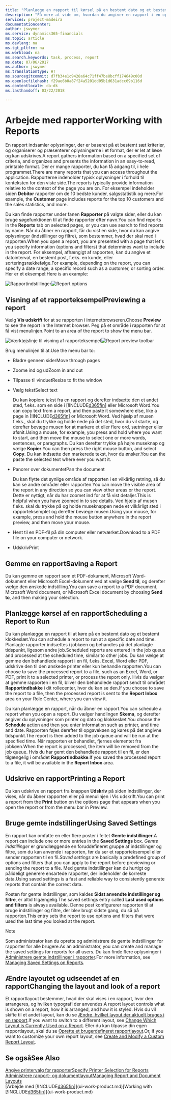 ```yaml
---
title: "Planlægge en rapport til kørsel på en bestemt dato og et bestemt klokkeslæt | Microsoft Docs"
description: "Få mere at vide om, hvordan du angiver en rapport i en opgavekø og planlægger, at den skal afvikles på en bestemt dato og tidspunkt."
services: project-madeira
documentationcenter: 
author: jswymer
ms.service: dynamics365-financials
ms.topic: article
ms.devlang: na
ms.tgt_pltfrm: na
ms.workload: na
ms.search.keywords: task, process, report
ms.date: 07/06/2017
ms.author: jswymer
ms.translationtype: HT
ms.sourcegitcommit: d7fb34e1c9428a64c71ff47be8bcff174649c00d
ms.openlocfilehash: f29ae6b0a87f24a5201dd05b1d631adcc69b116d
ms.contentlocale: da-dk
ms.lasthandoff: 03/22/2018

---
```

# <a name="working-with-reports"></a><span data-ttu-id="58298-103">Arbejde med rapporter</span><span class="sxs-lookup"><span data-stu-id="58298-103">Working with Reports</span></span>
<span data-ttu-id="58298-104">En rapport indsamler oplysninger, der er baseret på et bestemt sæt kriterier, og organiserer og præsenterer oplysningerne i et format, der er let at læse og kan udskrives.</span><span class="sxs-lookup"><span data-stu-id="58298-104">A report gathers information based on a specified set of criteria, and organizes and presents the information in an easy-to-read, printable format.</span></span> <span data-ttu-id="58298-105">Der er mange rapporter, du kan få adgang til, i hele programmet.</span><span class="sxs-lookup"><span data-stu-id="58298-105">There are many reports that you can access throughout the application.</span></span> <span data-ttu-id="58298-106">Rapporterne indeholder typisk oplysninger i forhold til konteksten for den viste side.</span><span class="sxs-lookup"><span data-stu-id="58298-106">The reports typically provide information relative to the context of the page you are on.</span></span> <span data-ttu-id="58298-107">For eksempel indeholder siden **Debitor** rapporter om de 10 bedste kunder, salgsstatistik og mere.</span><span class="sxs-lookup"><span data-stu-id="58298-107">For example, the **Customer** page includes reports for the top 10 customers and the sales statistics, and more.</span></span>

<span data-ttu-id="58298-108">Du kan finde rapporter under fanen **Rapporter** på valgte sider, eller du kan bruge søgefunktionen til at finde rapporter efter navn.</span><span class="sxs-lookup"><span data-stu-id="58298-108">You can find reports in the **Reports** tab on selected pages, or you can use search to find reports by name.</span></span> <span data-ttu-id="58298-109">Når du åbner en rapport, får du vist en side, hvor du kan angive oplysninger (indstillinger og filtre), som bestemmer, hvad der skal med i rapporten.</span><span class="sxs-lookup"><span data-stu-id="58298-109">When you open a report, you are presented with a page that let's you specify information (options and filters) that determines want to include in the report.</span></span> <span data-ttu-id="58298-110">For eksempel, afhængigt af rapporten, kan du angive et datointerval, en bestemt post, f.eks. en kunde, eller sorteringsrækkefølge.</span><span class="sxs-lookup"><span data-stu-id="58298-110">For example, depending on the report, you can specify a date range, a specific record such as a customer, or sorting order.</span></span> <span data-ttu-id="58298-111">Her er et eksempel:</span><span class="sxs-lookup"><span data-stu-id="58298-111">Here is an example:</span></span>

<span data-ttu-id="58298-112">![Rapportindstillinger](media/report_options.png "Rapportindstillinger")</span><span class="sxs-lookup"><span data-stu-id="58298-112">![Report options](media/report_options.png "Report options")</span></span>

## <a name="previewing-a-report"></a><span data-ttu-id="58298-113">Visning af et rapporteksempel</span><span class="sxs-lookup"><span data-stu-id="58298-113">Previewing a report</span></span>
<span data-ttu-id="58298-114">Vælg **Vis udskrift** for at se rapporten i internetbrowseren.</span><span class="sxs-lookup"><span data-stu-id="58298-114">Choose **Preview** to see the report in the Internet browser.</span></span> <span data-ttu-id="58298-115">Peg på et område i rapporten for at få vist menulinjen.</span><span class="sxs-lookup"><span data-stu-id="58298-115">Point to an area of the report to show the menu bar.</span></span>  

<span data-ttu-id="58298-116">![Værktøjslinje til visning af rapporteksempel](media/report_viewer.png "Værktøjslinje til visning af rapporteksempel")</span><span class="sxs-lookup"><span data-stu-id="58298-116">![Report preview toolbar](media/report_viewer.png "Report preview toolbar")</span></span>

<span data-ttu-id="58298-117">Brug menulinjen til at:</span><span class="sxs-lookup"><span data-stu-id="58298-117">Use the menu bar to:</span></span>

-   <span data-ttu-id="58298-118">Bladre gennem sider</span><span class="sxs-lookup"><span data-stu-id="58298-118">Move through pages</span></span>
-   <span data-ttu-id="58298-119">Zoome ind og ud</span><span class="sxs-lookup"><span data-stu-id="58298-119">Zoom in and out</span></span>
-   <span data-ttu-id="58298-120">Tilpasse til vinduet</span><span class="sxs-lookup"><span data-stu-id="58298-120">Resize to fit the window</span></span>
-   <span data-ttu-id="58298-121">Vælg tekst</span><span class="sxs-lookup"><span data-stu-id="58298-121">Select text</span></span>

    <span data-ttu-id="58298-122">Du kan kopiere tekst fra en rapport og derefter indsætte den et andet sted, f.eks. som en side i [!INCLUDE[d365fin](includes/d365fin_md.md)] eller Microsoft Word.</span><span class="sxs-lookup"><span data-stu-id="58298-122">You can copy text from a report, and then paste it somewhere else, like a page in [!INCLUDE[d365fin](includes/d365fin_md.md)] or Microsoft Word.</span></span>  <span data-ttu-id="58298-123">Ved hjælp af musen f.eks., skal du trykke og holde nede på det sted, hvor du vil starte, og derefter bevæge musen for at markere et eller flere ord, sætninger eller afsnit.</span><span class="sxs-lookup"><span data-stu-id="58298-123">Using a mouse, for example, you press and hold where you want to start, and then move the mouse to select one or more words, sentences, or paragraphs.</span></span> <span data-ttu-id="58298-124">Du kan derefter trykke på højre museknap og vælge **Kopier**.</span><span class="sxs-lookup"><span data-stu-id="58298-124">You can then press the right mouse button, and select **Copy**.</span></span> <span data-ttu-id="58298-125">Du kan indsætte den markerede tekst, hvor du ønsker.</span><span class="sxs-lookup"><span data-stu-id="58298-125">You can the paste the selected text where ever you want it.</span></span>
-   <span data-ttu-id="58298-126">Panorer over dokumentet</span><span class="sxs-lookup"><span data-stu-id="58298-126">Pan the document</span></span>

    <span data-ttu-id="58298-127">Du kan flytte det synlige område af rapporten i en vilkårlig retning, så du kan se andre områder eller rapporten.</span><span class="sxs-lookup"><span data-stu-id="58298-127">You can move the visible area of the report in any direction so you can view other areas or the report.</span></span> <span data-ttu-id="58298-128">Dette er nyttigt, når du har zoomet ind for at få vist detaljer.</span><span class="sxs-lookup"><span data-stu-id="58298-128">This is helpful when you have zoomed in to see details.</span></span>  <span data-ttu-id="58298-129">Ved hjælp af musen f.eks. skal du trykke på og holde museknappen nede et vilkårligt sted i rapporteksemplet og derefter bevæge musen.</span><span class="sxs-lookup"><span data-stu-id="58298-129">Using your mouse, for example, press and hold the mouse button anywhere in the report preview, and then move your mouse.</span></span>

-   <span data-ttu-id="58298-130">Hent til en PDF-fil på din computer eller netværket.</span><span class="sxs-lookup"><span data-stu-id="58298-130">Download to a PDF file on your computer or network.</span></span>
-   <span data-ttu-id="58298-131">Udskriv</span><span class="sxs-lookup"><span data-stu-id="58298-131">Print</span></span>


## <a name="saving-a-report"></a><span data-ttu-id="58298-132">Gemme en rapport</span><span class="sxs-lookup"><span data-stu-id="58298-132">Saving a Report</span></span>
<span data-ttu-id="58298-133">Du kan gemme en rapport som et PDF-dokument, Microsoft Word-dokument eller Microsoft Excel-dokument ved at vælge **Send til**, og derefter vælge den ønskede indstilling.</span><span class="sxs-lookup"><span data-stu-id="58298-133">You can save a report to a PDF document, Microsoft Word document, or Microsoft Excel document by choosing **Send to**, and then making your selection.</span></span>

## <a name="ScheduleReport"></a> <span data-ttu-id="58298-134">Planlægge kørsel af en rapport</span><span class="sxs-lookup"><span data-stu-id="58298-134">Scheduling a Report to Run</span></span>
<span data-ttu-id="58298-135">Du kan planlægge en rapport til at køre på en bestemt dato og et bestemt klokkeslæt.</span><span class="sxs-lookup"><span data-stu-id="58298-135">You can schedule a report to run at a specific date and time.</span></span> <span data-ttu-id="58298-136">Planlagte rapporter indsættes i jobkøen og behandles på det planlagte tidspunkt, ligesom andre job.</span><span class="sxs-lookup"><span data-stu-id="58298-136">Scheduled reports are entered in the job queue and processed at the scheduled time, similar to other jobs.</span></span> <span data-ttu-id="58298-137">Du kan vælge at gemme den behandlede rapport i en fil, f.eks. Excel, Word eller PDF, udskrive den til den ønskede printer eller kun behandle rapporten.</span><span class="sxs-lookup"><span data-stu-id="58298-137">You can choose to save the processed report to a file, such as an Excel, Word, or PDF, print it to a selected printer, or process the report only.</span></span> <span data-ttu-id="58298-138">Hvis du vælger at gemme rapporten i en fil, bliver den behandlede rapport sendt til området **Rapportindbakke** i dit rollecenter, hvor du kan se den.</span><span class="sxs-lookup"><span data-stu-id="58298-138">If you choose to save the report to a file, then the processed report is sent to the **Report Inbox** area on your Role Center, where you can view it.</span></span>

<span data-ttu-id="58298-139">Du kan planlægge en rapport, når du åbner en rapport.</span><span class="sxs-lookup"><span data-stu-id="58298-139">You can schedule a report when you open a report.</span></span> <span data-ttu-id="58298-140">Du vælger handlingen **Skema**, og derefter angiver du oplysninger som printer og dato og klokkeslæt.</span><span class="sxs-lookup"><span data-stu-id="58298-140">You choose the **Schedule** action and then you enter information such as printer, and time and date.</span></span> <span data-ttu-id="58298-141">Rapporten føjes derefter til opgavekøen og køres på det angivne tidspunkt.</span><span class="sxs-lookup"><span data-stu-id="58298-141">The report is then added to the job queue and will be run at the specified time.</span></span> <span data-ttu-id="58298-142">Når rapporten er behandlet, fjernes elementet fra jobkøen.</span><span class="sxs-lookup"><span data-stu-id="58298-142">When the report is processed, the item will be removed from the job queue.</span></span> <span data-ttu-id="58298-143">Hvis du har gemt den behandlede rapport til en fil, er den tilgængelig i området **Rapportindbakke**.</span><span class="sxs-lookup"><span data-stu-id="58298-143">If you saved the processed report to a file, it will be available in the **Report Inbox** area.</span></span>

## <a name="PrintReport"></a><span data-ttu-id="58298-144">Udskrive en rapport</span><span class="sxs-lookup"><span data-stu-id="58298-144">Printing a Report</span></span>
<span data-ttu-id="58298-145">Du kan udskrive en rapport fra knappen **Udskriv** på siden Indstillinger, der vises, når du åbner rapporten eller på menulinjen i Vis udskrift.</span><span class="sxs-lookup"><span data-stu-id="58298-145">You can print a report from the **Print** button on the options page that appears when you open the report or from the menu bar in Preview.</span></span>

## <a name="using-saved-settings"></a><span data-ttu-id="58298-146">Bruge gemte indstillinger</span><span class="sxs-lookup"><span data-stu-id="58298-146">Using Saved Settings</span></span>
<span data-ttu-id="58298-147">En rapport kan omfatte en eller flere poster i feltet **Gemte indstillinger**.</span><span class="sxs-lookup"><span data-stu-id="58298-147">A report can include one or more entries in the **Saved Settings** box.</span></span> <span data-ttu-id="58298-148">*Gemte indstillinger* er grundlæggende en foruddefineret gruppe af indstillinger og filtre, som du kan anvende i rapporten, før du ser et rapporteksempel eller sender rapporten til en fil.</span><span class="sxs-lookup"><span data-stu-id="58298-148">*Saved settings* are basically a predefined group of options and filters that you can apply to the report before previewing or sending the report to a file.</span></span> <span data-ttu-id="58298-149">Med gemte indstillinger kan du hurtigt og pålideligt generere ensartede rapporter, der indeholder de korrekte data.</span><span class="sxs-lookup"><span data-stu-id="58298-149">Using saved settings is a fast and reliable way to consistently generate reports that contain the correct data.</span></span>

<span data-ttu-id="58298-150">Posten for gemte indstillinger, som kaldes **Sidst anvendte indstillinger og filtre**, er altid tilgængelig.</span><span class="sxs-lookup"><span data-stu-id="58298-150">The saved settings entry called **Last used options and filters** is always available.</span></span> <span data-ttu-id="58298-151">Denne post konfigurerer rapporten til at bruge indstillinger og filtre, der blev brugt sidste gang, du så på rapporten.</span><span class="sxs-lookup"><span data-stu-id="58298-151">This entry sets the report to use options and filters that were used the last time you looked at the report.</span></span>

>[!NOTE]
><span data-ttu-id="58298-152">Som administrator kan du oprette og administrere de gemte indstillinger for rapporter for alle brugere.</span><span class="sxs-lookup"><span data-stu-id="58298-152">As an administrator, you can create and manage the saved settings for reports for all users.</span></span> <span data-ttu-id="58298-153">Du kan finde flere oplysninger i [Administrere gemte indstillinger i rapporter](reports-saving-reusing-settings.md).</span><span class="sxs-lookup"><span data-stu-id="58298-153">For more information, see [Managing Saved Settings on Reports](reports-saving-reusing-settings.md).</span></span>

## <a name="changing-the-layout-and-look-of-a-report"></a><span data-ttu-id="58298-154">Ændre layoutet og udseendet af en rapport</span><span class="sxs-lookup"><span data-stu-id="58298-154">Changing the layout and look of a report</span></span>
<span data-ttu-id="58298-155">Et rapportlayout bestemmer, hvad der skal vises i en rapport, hvor den arrangeres, og hvilken typografi der anvendes.</span><span class="sxs-lookup"><span data-stu-id="58298-155">A report layout controls what is shown on a report, how it is arranged, and how it is styled.</span></span> <span data-ttu-id="58298-156">Hvis du vil skifte til et andet layout, kan du se [Ændre, hvilket layout der aktuelt bruges i en rapport](ui-how-change-layout-currently-used-report.md).</span><span class="sxs-lookup"><span data-stu-id="58298-156">If you want to switch to a different layout, see [Change Which Layout is Currently Used on a Report](ui-how-change-layout-currently-used-report.md).</span></span> <span data-ttu-id="58298-157">Eller du kan tilpasse din egen rapportlayout, skal du se [Oprette et brugerdefineret rapportlayout](ui-how-create-custom-report-layout.md).</span><span class="sxs-lookup"><span data-stu-id="58298-157">Or, if you want to customize your own report layout, see [Create and Modify a Custom Report Layout](ui-how-create-custom-report-layout.md).</span></span>

## <a name="see-also"></a><span data-ttu-id="58298-158">Se også</span><span class="sxs-lookup"><span data-stu-id="58298-158">See Also</span></span>
[<span data-ttu-id="58298-159">Angive printervalg for rapporter</span><span class="sxs-lookup"><span data-stu-id="58298-159">Specify Printer Selection for Reports</span></span>](ui-specify-printer-selection-reports.md)  
[<span data-ttu-id="58298-160">Administrere rapport- og dokumentlayout</span><span class="sxs-lookup"><span data-stu-id="58298-160">Managing Report and Document Layouts</span></span>](ui-manage-report-layouts.md)  
<span data-ttu-id="58298-161">[Arbejde med [!INCLUDE[d365fin](includes/d365fin_md.md)]](ui-work-product.md)</span><span class="sxs-lookup"><span data-stu-id="58298-161">[Working with [!INCLUDE[d365fin](includes/d365fin_md.md)]](ui-work-product.md)</span></span>

